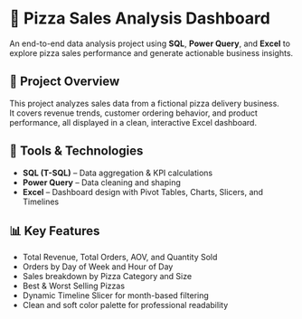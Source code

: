 # 🍕 Pizza Sales Analysis Dashboard

An end-to-end data analysis project using **SQL**, **Power Query**, and **Excel** to explore pizza sales performance and generate actionable business insights.

## 📌 Project Overview

This project analyzes sales data from a fictional pizza delivery business.  
It covers revenue trends, customer ordering behavior, and product performance, all displayed in a clean, interactive Excel dashboard.

## 🔧 Tools & Technologies
- **SQL (T-SQL)** – Data aggregation & KPI calculations
- **Power Query** – Data cleaning and shaping
- **Excel** – Dashboard design with Pivot Tables, Charts, Slicers, and Timelines

## 📊 Key Features
- Total Revenue, Total Orders, AOV, and Quantity Sold
- Orders by Day of Week and Hour of Day
- Sales breakdown by Pizza Category and Size
- Best & Worst Selling Pizzas
- Dynamic Timeline Slicer for month-based filtering
- Clean and soft color palette for professional readability

